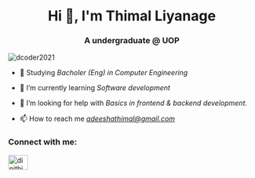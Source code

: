 <h1 align="center">Hi 👋, I'm Thimal Liyanage</h1>
<h3 align="center">A undergraduate @ UOP</h3>

<p align="left"> <img src="https://komarev.com/ghpvc/?username=dcoder2021&label=Profile%20views&color=0e75b6&style=flat" alt="dcoder2021" /> </p>

- 🔭 Studying *Bacholer (Eng) in Computer Engineering*

- 🌱 I’m currently learning *Software development*

- 🤝 I’m looking for help with *Basics in frontend & backend development.*

- 📫 How to reach me *adeeshathimal@gmail.com*

<h3 align="left">Connect with me:</h3>
<p align="left">
<a href="https://www.linkedin.com/in/thimal-liyanage-7a7548304/" target="blank"><img align="center" src="https://raw.githubusercontent.com/rahuldkjain/github-profile-readme-generator/master/src/images/icons/Social/linked-in-alt.svg" alt="dinithi epitakaduwa" height="30" width="40" /></a>
</p>
